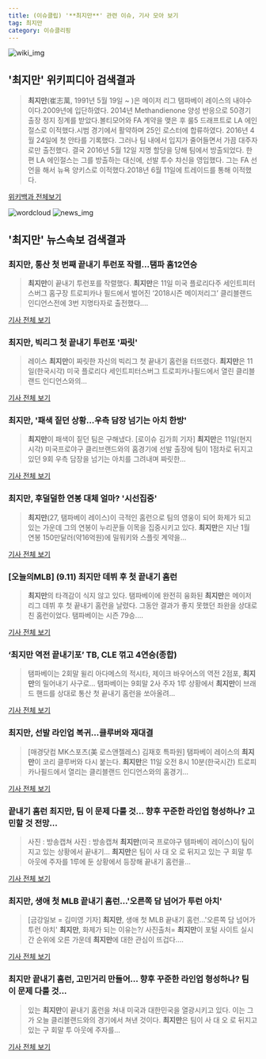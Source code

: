 ```yaml
---
title: (이슈클립) '**최지만**' 관련 이슈, 기사 모아 보기
tag: 최지만
category: 이슈클리핑
---
```

![wiki_img](https://user-images.githubusercontent.com/42597476/44503234-41136a80-a6d0-11e8-9071-6fc6418eafe4.png)
## **'**최지만**'** 위키피디아 검색결과
>**최지만**(崔志萬, 1991년 5월 19일 ~ )은 메이저 리그 탬파베이 레이스의 내야수이다.2009년에 입단하였다. 2014년 Methandienone 양성 반응으로 50경기 출장 정지 징계를 받았다.볼티모어와 FA 계약을 맺은 후 룰5 드래프트로 LA 에인절스로 이적했다.시범 경기에서 활약하며 25인 로스터에 합류하였다. 2016년 4월 24일에 첫 안타를 기록했다. 그러나 팀 내에서 입지가 줄어들면서 가끔 대주자로만 출전했다. 결국 2016년 5월 12일 지명 할당을 당해 팀에서 방출되었다. 한편 LA 에인절스는 그를 방출하는 대신에, 선발 투수 챠신을 영입했다. 그는 FA 선언을 해서 뉴욕 양키스로 이적했다.2018년 6월 11일에 트레이드를 통해 이적했다.

<a href="https://ko.wikipedia.org/wiki/최지만" target="_blank">위키백과 전체보기</a>

![wordcloud](https://s3.ap-northeast-2.amazonaws.com/lyrics101-wordcloud/2018-09-11-1536639030.png)
![news_img](https://user-images.githubusercontent.com/42597476/44507050-1206f400-a6e4-11e8-8d98-7ffbfebb353f.png)
## **'**최지만**'** 뉴스속보 검색결과
### **최지만**, 통산 첫 번째 끝내기 투런포 작렬...탬파 홈12연승

>**최지만**이 끝내기 투런포를 작렬했다.   **최지만**은 11일 미국 플로리다주 세인트피터스버그 홈구장 트로피카나 필드에서 벌어진 ‘2018시즌 메이저리그’ 클리블랜드 인디언스전에 3번 지명타자로 출전했다....

<a href="http://www.osen.co.kr/article/G1110986773" target="_blank">기사 전체 보기</a>

### **최지만**, 빅리그 첫 끝내기 투런포 '짜릿'

>레이스 **최지만**이 짜릿한 자신의 빅리그 첫 끝내기 홈런을 터뜨렸다. **최지만**은 11일(한국시각) 미국 플로리다 세인트피터스버그 트로피카나필드에서 열린 클리블랜드 인디언스와의...

<a href="http://sports.chosun.com/news/ntype.htm?id=201809120100091040007084&servicedate=20180911" target="_blank">기사 전체 보기</a>

### **최지만**, '패색 짙던 상황...우측 담장 넘기는 아치 한방'

>**최지만**이 패색이 짙던 팀은 구해냈다. [로이슈 김가희 기자] **최지만**은 11일(현지시각) 미국프로야구 클리브랜드와의 홈경기에 선발 출장에 팀이 1점차로 뒤지고 있던 9회 우측 담장을 넘기는 아치를 그려내며 짜릿한...

<a href="http://www.lawissue.co.kr/view.php?ud=2018091112554222422d12411ff9_12" target="_blank">기사 전체 보기</a>

### **최지만**, 후덜덜한 연봉 대체 얼마? '시선집중'

>**최지만**(27, 탬파베이 레이스)이 극적인 홈런으로 팀의 영웅이 되어 화제가 되고 있는 가운데 그의 연봉이 누리꾼들 이목을 집중시키고 있다. **최지만**은 지난 1월 연봉 150만달러(약16억원)에 밀워키와 스플릿 계약을...

<a href="http://www.joongdo.co.kr/main/view.php?key=20180911001213491" target="_blank">기사 전체 보기</a>

### [오늘의MLB] (9.11) **최지만** 데뷔 후 첫 끝내기 홈런

>**최지만**의 타격감이 식지 않고 있다. 탬파베이에 완전히 융화된 **최지만**은 메이저리그 데뷔 후 첫 끝내기 홈런을 날렸다. 그동안 결과가 좋지 못했던 좌완을 상대로 친 홈런이었다. 탬파베이는 시즌 79승....

<a href="http://sports.news.naver.com/wbaseball/news/read.nhn?oid=460&aid=0000000913" target="_blank">기사 전체 보기</a>

### ‘**최지만** 역전 끝내기포’ TB, CLE 꺾고 4연승(종합)

>탬파베이는 2회말 윌리 아다메스의 적시타, 제이크 바우어스의 역전 2점포, **최지만**의 밀어내기 사구로... 탬파베이는 9회말 2사 주자 1루 상황에서 **최지만**이 브래드 핸드를 상대로 통산 첫 끝내기 홈런을 쏘아올려...

<a href="http://www.newsen.com/news_view.php?uid=201809110930521040" target="_blank">기사 전체 보기</a>

### **최지만**, 선발 라인업 복귀...클루버와 재대결

>[매경닷컴 MK스포츠(美 로스앤젤레스) 김재호 특파원] 탬파베이 레이스의 **최지만**이 코리 클루버와 다시 붙는다. **최지만**은 11일 오전 8시 10분(한국시간) 트로피카나필드에서 열리는 클리블랜드 인디언스와의 홈경기...

<a href="http://sports.mk.co.kr/view.php?year=2018&no=571092" target="_blank">기사 전체 보기</a>

### 끝내기 홈런 **최지만**, 팀 이 문제 다룰 것... 향후 꾸준한 라인업 형성하나? 고민할 것 전망...

>사진 : 방송캡쳐 사진 : 방송캡쳐 **최지만**(미국 프로야구 템파베이 레이스)이 팀이 지고 있는 상황에서 끝내기... **최지만**은 팀이 사 대 오 로 뒤지고 있는 구 회말 투 아웃에 주자를 1루에 둔 상황에서 등장해 끝내기 홈런을...

<a href="http://www.mediajeju.com/news/articleView.html?idxno=309657" target="_blank">기사 전체 보기</a>

### **최지만**, 생애 첫 MLB 끝내기 홈런…'오른쪽 담 넘어가 투런 아치'

>[금강일보 = 김미영 기자] **최지만**, 생애 첫 MLB 끝내기 홈런…'오른쪽 담 넘어가 투런 아치' **최지만**, 화제가 되는 이유는?/ 사진출처= **최지만**이 포털 사이트 실시간 순위에 오른 가운데 **최지만**에 대한 관심이 뜨겁다....

<a href="http://www.ggilbo.com/news/articleView.html?idxno=544685" target="_blank">기사 전체 보기</a>

### **최지만** 끝내기 홈런, 고민거리 만들어... 향후 꾸준한 라인업 형성하나? 팀 이 문제 다룰 것...

>있는 **최지만**이 끝내기 홈런을 쳐내 미국과 대한민국을 열광시키고 있다. 이는 그가 오늘 클리블랜드와의 경기에서 쳐낸 것이다. **최지만**은 팀이 사 대 오 로 뒤지고 있는 구 회말 투 아웃에 주자를...

<a href="http://www.iusm.co.kr/news/articleView.html?idxno=816319" target="_blank">기사 전체 보기</a>


